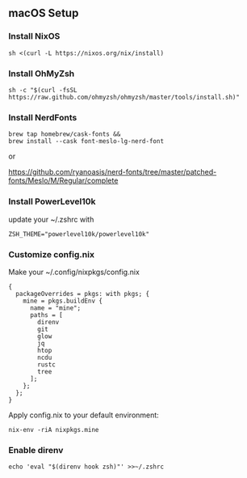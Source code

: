 ## macOS Setup

### Install NixOS
```
sh <(curl -L https://nixos.org/nix/install)
```

### Install OhMyZsh

```
sh -c "$(curl -fsSL https://raw.github.com/ohmyzsh/ohmyzsh/master/tools/install.sh)"
```

### Install NerdFonts
```
brew tap homebrew/cask-fonts &&
brew install --cask font-meslo-lg-nerd-font
```
or

https://github.com/ryanoasis/nerd-fonts/tree/master/patched-fonts/Meslo/M/Regular/complete

### Install PowerLevel10k
update your ~/.zshrc with
```
ZSH_THEME="powerlevel10k/powerlevel10k"
```

### Customize config.nix
Make your ~/.config/nixpkgs/config.nix
```
{
  packageOverrides = pkgs: with pkgs; {
    mine = pkgs.buildEnv {
      name = "mine";
      paths = [
        direnv
        git
        glow
        jq
        htop
        ncdu
        rustc
        tree
      ];
    };
  };
}
```

Apply config.nix to your default environment: 
```
nix-env -riA nixpkgs.mine
```

### Enable direnv
```
echo 'eval "$(direnv hook zsh)"' >>~/.zshrc
```

